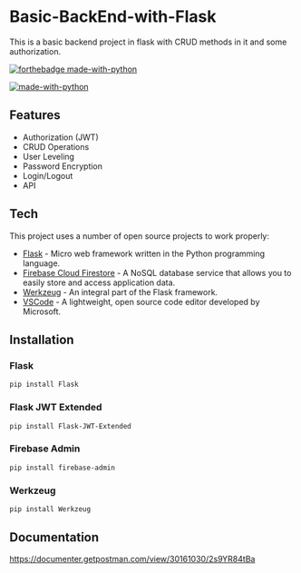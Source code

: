 # Basic-BackEnd-with-Flask
This is a basic backend project in flask with CRUD methods in it and some authorization.

[![forthebadge made-with-python](http://ForTheBadge.com/images/badges/made-with-python.svg)](https://www.python.org/)

[![made-with-python](https://img.shields.io/badge/Made%20with-Python-1f425f.svg)](https://www.python.org/)

## Features
- Authorization (JWT)
- CRUD Operations
- User Leveling
- Password Encryption
- Login/Logout
- API

## Tech
This project uses a number of open source projects to work properly:
- [Flask](https://flask.palletsprojects.com/en/3.0.x/) - Micro web framework written in the Python programming language.
- [Firebase Cloud Firestore](https://firebase.google.com/) - A NoSQL database service that allows you to easily store and access application data.
- [Werkzeug](https://werkzeug.palletsprojects.com/en/3.0.x/) - An integral part of the Flask framework.
- [VSCode](https://code.visualstudio.com/download) - A lightweight, open source code editor developed by Microsoft.

## Installation
### Flask
```
pip install Flask
```
### Flask JWT Extended
```
pip install Flask-JWT-Extended
```
### Firebase Admin
```
pip install firebase-admin
```
### Werkzeug
```
pip install Werkzeug
```

## Documentation
https://documenter.getpostman.com/view/30161030/2s9YR84tBa